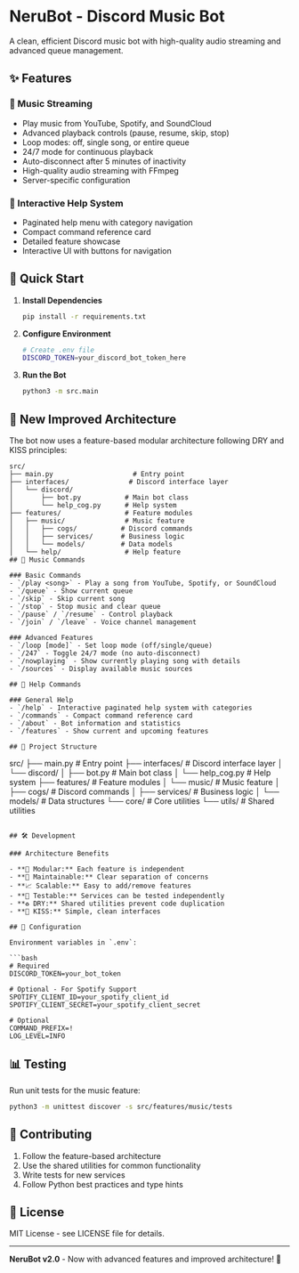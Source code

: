 # NeruBot - Discord Music Bot

A clean, efficient Discord music bot with high-quality audio streaming and advanced queue management.

## ✨ Features

### 🎵 Music Streaming
- Play music from YouTube, Spotify, and SoundCloud
- Advanced playback controls (pause, resume, skip, stop)
- Loop modes: off, single song, or entire queue
- 24/7 mode for continuous playback
- Auto-disconnect after 5 minutes of inactivity
- High-quality audio streaming with FFmpeg
- Server-specific configuration

### 🤖 Interactive Help System
- Paginated help menu with category navigation
- Compact command reference card
- Detailed feature showcase
- Interactive UI with buttons for navigation

## 🚀 Quick Start

1. **Install Dependencies**
   ```bash
   pip install -r requirements.txt
   ```

2. **Configure Environment**
   ```bash
   # Create .env file
   DISCORD_TOKEN=your_discord_bot_token_here
   ```

3. **Run the Bot**
   ```bash
   python3 -m src.main
   ```

## 📁 New Improved Architecture

The bot now uses a feature-based modular architecture following DRY and KISS principles:

```
src/
├── main.py                    # Entry point
├── interfaces/               # Discord interface layer
│   └── discord/
│       ├── bot.py           # Main bot class
│       └── help_cog.py      # Help system
├── features/                # Feature modules
│   ├── music/               # Music feature
│   │   ├── cogs/           # Discord commands
│   │   ├── services/       # Business logic
│   │   └── models/         # Data models
│   └── help/                # Help feature
## 🎵 Music Commands

### Basic Commands
- `/play <song>` - Play a song from YouTube, Spotify, or SoundCloud
- `/queue` - Show current queue
- `/skip` - Skip current song
- `/stop` - Stop music and clear queue
- `/pause` / `/resume` - Control playback
- `/join` / `/leave` - Voice channel management

### Advanced Features
- `/loop [mode]` - Set loop mode (off/single/queue)
- `/247` - Toggle 24/7 mode (no auto-disconnect)
- `/nowplaying` - Show currently playing song with details
- `/sources` - Display available music sources

## 🤖 Help Commands

### General Help
- `/help` - Interactive paginated help system with categories
- `/commands` - Compact command reference card
- `/about` - Bot information and statistics
- `/features` - Show current and upcoming features

## 📁 Project Structure

```
src/
├── main.py                 # Entry point
├── interfaces/            # Discord interface layer
│   └── discord/
│       ├── bot.py         # Main bot class
│       └── help_cog.py    # Help system
├── features/              # Feature modules
│   └── music/             # Music feature
│       ├── cogs/          # Discord commands
│       ├── services/      # Business logic
│       └── models/        # Data structures
└── core/                  # Core utilities
    └── utils/             # Shared utilities
```

## 🛠️ Development

### Architecture Benefits

- **🧩 Modular:** Each feature is independent
- **🔧 Maintainable:** Clear separation of concerns
- **📈 Scalable:** Easy to add/remove features
- **🧪 Testable:** Services can be tested independently
- **♻️ DRY:** Shared utilities prevent code duplication
- **💋 KISS:** Simple, clean interfaces

## 🔧 Configuration

Environment variables in `.env`:

```bash
# Required
DISCORD_TOKEN=your_bot_token

# Optional - For Spotify Support
SPOTIFY_CLIENT_ID=your_spotify_client_id
SPOTIFY_CLIENT_SECRET=your_spotify_client_secret

# Optional
COMMAND_PREFIX=!
LOG_LEVEL=INFO
```

## 📊 Testing

Run unit tests for the music feature:
```bash
python3 -m unittest discover -s src/features/music/tests
```

## 🤝 Contributing

1. Follow the feature-based architecture
2. Use the shared utilities for common functionality
3. Write tests for new services
4. Follow Python best practices and type hints

## 📝 License

MIT License - see LICENSE file for details.

---

**NeruBot v2.0** - Now with advanced features and improved architecture! 🚀
